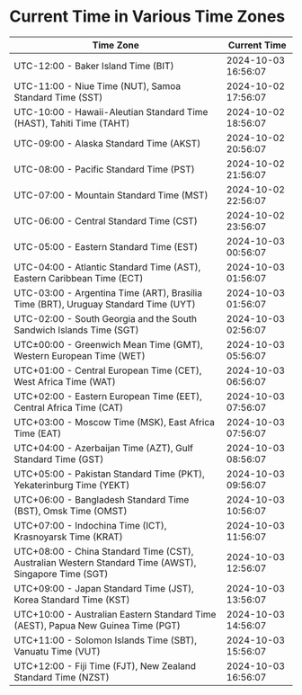 # Current Time in Various Time Zones

| Time Zone | Current Time |
|-----------|--------------|
| UTC-12:00 - Baker Island Time (BIT) | 2024-10-03 16:56:07 |
| UTC-11:00 - Niue Time (NUT), Samoa Standard Time (SST) | 2024-10-02 17:56:07 |
| UTC-10:00 - Hawaii-Aleutian Standard Time (HAST), Tahiti Time (TAHT) | 2024-10-02 18:56:07 |
| UTC-09:00 - Alaska Standard Time (AKST) | 2024-10-02 20:56:07 |
| UTC-08:00 - Pacific Standard Time (PST) | 2024-10-02 21:56:07 |
| UTC-07:00 - Mountain Standard Time (MST) | 2024-10-02 22:56:07 |
| UTC-06:00 - Central Standard Time (CST) | 2024-10-02 23:56:07 |
| UTC-05:00 - Eastern Standard Time (EST) | 2024-10-03 00:56:07 |
| UTC-04:00 - Atlantic Standard Time (AST), Eastern Caribbean Time (ECT) | 2024-10-03 01:56:07 |
| UTC-03:00 - Argentina Time (ART), Brasília Time (BRT), Uruguay Standard Time (UYT) | 2024-10-03 01:56:07 |
| UTC-02:00 - South Georgia and the South Sandwich Islands Time (SGT) | 2024-10-03 02:56:07 |
| UTC±00:00 - Greenwich Mean Time (GMT), Western European Time (WET) | 2024-10-03 05:56:07 |
| UTC+01:00 - Central European Time (CET), West Africa Time (WAT) | 2024-10-03 06:56:07 |
| UTC+02:00 - Eastern European Time (EET), Central Africa Time (CAT) | 2024-10-03 07:56:07 |
| UTC+03:00 - Moscow Time (MSK), East Africa Time (EAT) | 2024-10-03 07:56:07 |
| UTC+04:00 - Azerbaijan Time (AZT), Gulf Standard Time (GST) | 2024-10-03 08:56:07 |
| UTC+05:00 - Pakistan Standard Time (PKT), Yekaterinburg Time (YEKT) | 2024-10-03 09:56:07 |
| UTC+06:00 - Bangladesh Standard Time (BST), Omsk Time (OMST) | 2024-10-03 10:56:07 |
| UTC+07:00 - Indochina Time (ICT), Krasnoyarsk Time (KRAT) | 2024-10-03 11:56:07 |
| UTC+08:00 - China Standard Time (CST), Australian Western Standard Time (AWST), Singapore Time (SGT) | 2024-10-03 12:56:07 |
| UTC+09:00 - Japan Standard Time (JST), Korea Standard Time (KST) | 2024-10-03 13:56:07 |
| UTC+10:00 - Australian Eastern Standard Time (AEST), Papua New Guinea Time (PGT) | 2024-10-03 14:56:07 |
| UTC+11:00 - Solomon Islands Time (SBT), Vanuatu Time (VUT) | 2024-10-03 15:56:07 |
| UTC+12:00 - Fiji Time (FJT), New Zealand Standard Time (NZST) | 2024-10-03 16:56:07 |
